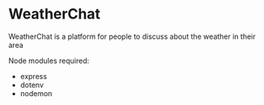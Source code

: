 # WeatherChat
WeatherChat is a platform for people to discuss about the weather in their area

Node modules required:
- express
- dotenv
- nodemon
